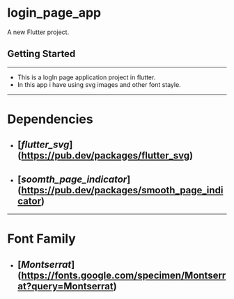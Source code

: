 # login_page_app

A new Flutter project.

## Getting Started
---
* This is a logIn page application project in flutter.
* In this app i have using svg images and other font stayle.
---
# Dependencies
* ## [_flutter_svg_] (https://pub.dev/packages/flutter_svg)
* ## [_soomth_page_indicator_] (https://pub.dev/packages/smooth_page_indicator)
---
# Font Family
* ## [_Montserrat_] (https://fonts.google.com/specimen/Montserrat?query=Montserrat)
